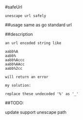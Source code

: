 #safeUrl

	unescape url safely


##usage same as go standard url


##description

	an url encoded string like

	aabb%A 
	aabb%
	aabb%Accc
	aabb%AAcc
	aabb%2cc

	will return an error

	my solution:

	replace these undecoded '%' as '_'	


##TODO:

update support unescape path